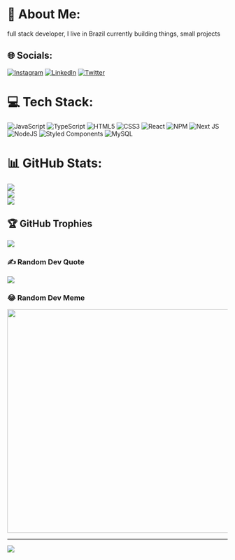 # 💫 About Me:
full stack developer, I live in Brazil currently building things, small projects


## 🌐 Socials:
[![Instagram](https://img.shields.io/badge/Instagram-%23E4405F.svg?logo=Instagram&logoColor=white)](https://instagram.com/gideony) [![LinkedIn](https://img.shields.io/badge/LinkedIn-%230077B5.svg?logo=linkedin&logoColor=white)](https://linkedin.com/in/gideonyewerton) [![Twitter](https://img.shields.io/badge/Twitter-%231DA1F2.svg?logo=Twitter&logoColor=white)](https://twitter.com/benevolenteeee) 

# 💻 Tech Stack:
![JavaScript](https://img.shields.io/badge/javascript-%23323330.svg?style=flat&logo=javascript&logoColor=%23F7DF1E) ![TypeScript](https://img.shields.io/badge/typescript-%23007ACC.svg?style=flat&logo=typescript&logoColor=white) ![HTML5](https://img.shields.io/badge/html5-%23E34F26.svg?style=flat&logo=html5&logoColor=white) ![CSS3](https://img.shields.io/badge/css3-%231572B6.svg?style=flat&logo=css3&logoColor=white) ![React](https://img.shields.io/badge/react-%2320232a.svg?style=flat&logo=react&logoColor=%2361DAFB) ![NPM](https://img.shields.io/badge/NPM-%23000000.svg?style=flat&logo=npm&logoColor=white) ![Next JS](https://img.shields.io/badge/Next-black?style=flat&logo=next.js&logoColor=white) ![NodeJS](https://img.shields.io/badge/node.js-6DA55F?style=flat&logo=node.js&logoColor=white) ![Styled Components](https://img.shields.io/badge/styled--components-DB7093?style=flat&logo=styled-components&logoColor=white) ![MySQL](https://img.shields.io/badge/mysql-%2300f.svg?style=flat&logo=mysql&logoColor=white)
# 📊 GitHub Stats:
![](https://github-readme-stats.vercel.app/api?username=gideony&theme=dark&hide_border=false&include_all_commits=false&count_private=false)<br/>
![](https://github-readme-streak-stats.herokuapp.com/?user=gideony&theme=dark&hide_border=false)<br/>
![](https://github-readme-stats.vercel.app/api/top-langs/?username=gideony&theme=dark&hide_border=false&include_all_commits=false&count_private=false&layout=compact)

## 🏆 GitHub Trophies
![](https://github-profile-trophy.vercel.app/?username=gideony&theme=discord&no-frame=false&no-bg=true&margin-w=4)

### ✍️ Random Dev Quote
![](https://quotes-github-readme.vercel.app/api?type=horizontal&theme=dark)

### 😂 Random Dev Meme
<img src="https://random-memer.herokuapp.com/" width="512px"/>

---
[![](https://visitcount.itsvg.in/api?id=gideony&icon=2&color=6)](https://visitcount.itsvg.in)

<!-- Proudly created with GPRM ( https://gprm.itsvg.in ) -->
